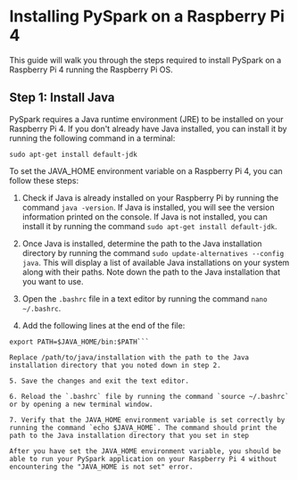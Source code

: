 # Installing PySpark on a Raspberry Pi 4

This guide will walk you through the steps required to install PySpark on a Raspberry Pi 4 running the Raspberry Pi OS.
## Step 1: Install Java
PySpark requires a Java runtime environment (JRE) to be installed on your Raspberry Pi 4. If you don't already have Java installed, you can install it by running the following command in a terminal:

`sudo apt-get install default-jdk`


To set the JAVA_HOME environment variable on a Raspberry Pi 4, you can follow these steps:

1. Check if Java is already installed on your Raspberry Pi by running the command `java -version`. If Java is installed, you will see the version information printed on the console. If Java is not installed, you can install it by running the command `sudo apt-get install default-jdk`.

2. Once Java is installed, determine the path to the Java installation directory by running the command `sudo update-alternatives --config java`. This will display a list of available Java installations on your system along with their paths. Note down the path to the Java installation that you want to use.

3. Open the `.bashrc` file in a text editor by running the command `nano ~/.bashrc`.

4. Add the following lines at the end of the file:
```export JAVA_HOME=/path/to/java/installation
export PATH=$JAVA_HOME/bin:$PATH```

Replace /path/to/java/installation with the path to the Java installation directory that you noted down in step 2.

5. Save the changes and exit the text editor.

6. Reload the `.bashrc` file by running the command `source ~/.bashrc` or by opening a new terminal window.

7. Verify that the JAVA_HOME environment variable is set correctly by running the command `echo $JAVA_HOME`. The command should print the path to the Java installation directory that you set in step 

After you have set the JAVA_HOME environment variable, you should be able to run your PySpark application on your Raspberry Pi 4 without encountering the "JAVA_HOME is not set" error.